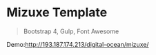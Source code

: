 # Mizuxe Template

> Bootstrap 4, Gulp, Font Awesome

Demo:http://193.187.174.213/digital-ocean/mizuxe/
